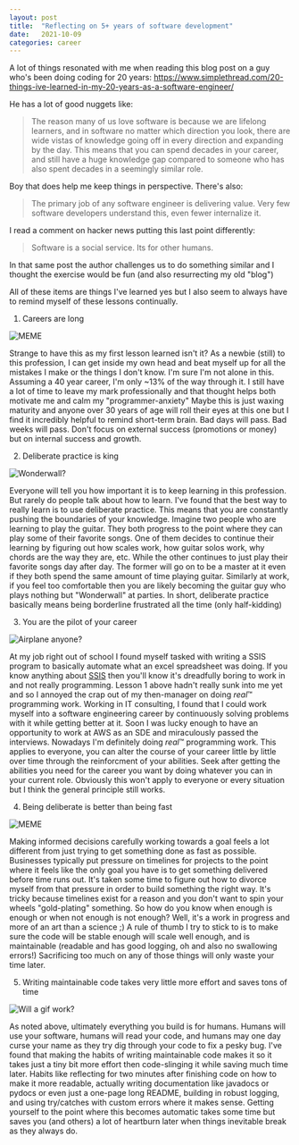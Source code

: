 ```yaml
---
layout: post
title:  "Reflecting on 5+ years of software development"
date:   2021-10-09
categories: career
---
```


A lot of things resonated with me when reading this blog post on a guy who's been doing coding for 20 years: https://www.simplethread.com/20-things-ive-learned-in-my-20-years-as-a-software-engineer/

He has a lot of good nuggets like:

>The reason many of us love software is because we are lifelong learners, and in software no matter which direction you look, there are wide vistas of knowledge going off in every direction and expanding by the day. This means that you can spend decades in your career, and still have a huge knowledge gap compared to someone who has also spent decades in a seemingly similar role.

Boy that does help me keep things in perspective. There's also:

>The primary job of any software engineer is delivering value. Very few software developers understand this, even fewer internalize it. 

I read a comment on hacker news putting this last point differently:

> Software is a social service.  Its for other humans.

In that same post the author challenges us to do something similar and I thought the exercise would be fun (and also resurrecting my old "blog")

All of these items are things I've learned yes but I also seem to always have to remind myself of these lessons continually.

1. Careers are long

![MEME](_assets/2021-10-09/5pvfrg.jpeg)

Strange to have this as my first lesson learned isn't it? As a newbie (still) to this profession, I can get inside my own head and beat myself up for all the mistakes I make or the things I don't know. I'm sure I'm not alone in this. Assuming a 40 year career, I'm only ~13% of the way through it. I still have a lot of time to leave my mark professionally and that thought helps both motivate me and calm my "programmer-anxiety" Maybe this is just waxing maturity and anyone over 30 years of age will roll their eyes at this one but I find it incredibly helpful to remind short-term brain. Bad days will pass. Bad weeks will pass. Don't focus on external success (promotions or money) but on internal success and growth.


2. Deliberate practice is king

![Wonderwall?](/_assets/2021-10-09/lnsvz6ghgd031.jpeg)

Everyone will tell you how important it is to keep learning in this profession. But rarely do people talk about how to learn. I've found that the best way to really learn is to use deliberate practice. This means that you are constantly pushing the boundaries of your knowledge. Imagine two people who are learning to play the guitar. They both progress to the point where they can play some of their favorite songs. One of them decides to continue their learning by figuring out how scales work, how guitar solos work, why chords are the way they are, etc. While the other continues to just play their favorite songs day after day. The former will go on to be a master at it even if they both spend the same amount of time playing guitar. Similarly at work, if you feel too comfortable then you are likely becoming the guitar guy who plays nothing but "Wonderwall" at parties. In short, deliberate practice basically means being borderline frustrated all the time (only half-kidding)


3. You are the pilot of your career

![Airplane anyone?](/_assets/2021-10-09/airplane-850x600.jpeg)

At my job right out of school I found myself tasked with writing a SSIS program to basically automate what an excel spreadsheet was doing. If you know anything about <a href="https://docs.microsoft.com/en-us/sql/integration-services/sql-server-integration-services?view=sql-server-ver15">SSIS</a> then you'll know it's dreadfully boring to work in and not really programming. Lesson 1 above hadn't really sunk into me yet and so I annoyed the crap out of my then-manager on doing <i>real</i>™ programming work. Working in IT consulting, I found that I could work myself into a software engineering career by continuously solving problems with it while getting better at it. Soon I was lucky enough to have an opportunity to work at AWS as an SDE and miraculously passed the interviews. Nowadays I'm definitely doing <i>real</i>™ programming work. This applies to everyone, you can alter the course of your career little by little over time through the reinforcment of your abilities. Seek after getting the abilities you need for the career you want by doing whatever you can in your current role. Obviously this won't apply to everyone or every situation but I think the general principle still works.

4. Being deliberate is better than being fast

![MEME](/_assets/2021-10-09/5pvfrg.jpeg)

Making informed decisions carefully working towards a goal feels a lot different from just trying to get something done as fast as possible. Businesses typically put pressure on timelines for projects to the point where it feels like the only goal you have is to get something delivered before time runs out. It's taken some time to figure out how to divorce myself from that pressure in order to build something the right way. It's tricky because timelines exist for a reason and you don't want to spin your wheels "gold-plating" something. So how do you know when enough is enough or when not enough is not enough? Well, it's a work in progress and more of an art than a science ;) A rule of thumb I try to stick to is to make sure the code will be stable enough will scale well enough, and is maintainable (readable and has good logging, oh and also no swallowing errors!) Sacrificing too much on any of those things will only waste your time later.

5. Writing maintainable code takes very little more effort and saves tons of time

![Will a gif work?](/_assets/2021-10-09/1FcKXFz.gif)

As noted above, ultimately everything you build is for humans. Humans will use your software, humans will read your code, and humans may one day curse your name as they try dig through your code to fix a pesky bug. I've found that making the habits of writing maintainable code makes it so it takes just a tiny bit more effort then code-slinging it while saving much time later. Habits like reflecting for two minutes after finishing code on how to make it more readable, actually writing documentation like javadocs or pydocs or even just a one-page long README, building in robust logging, and using try/catches with custom errors where it makes sense. Getting yourself to the point where this becomes automatic takes some time but saves you (and others) a lot of heartburn later when things inevitable break as they always do.


